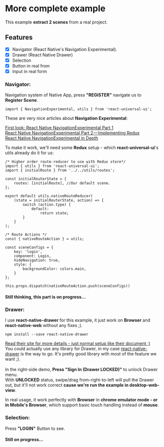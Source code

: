 [navigator-part1]: https://medium.com/react-native-training/first-look-react-native-navigator-experimental-9a7cf39a615b#.3s4gvjk2j
[navigator-part2]: https://medium.com/react-native-training/react-native-navigator-experimental-part-2-implementing-redux-c6acbf66eca1#.v1dg6zpse
[navigator-in-depth]: https://medium.com/react-native-training/react-native-navigationexperimental-in-depth-6910b9b0b990#.tjgp6ckw9
[react-native-drawer]: https://github.com/root-two/react-native-drawer

# More complete example

This example **extract 2 scenes** from a real project.

## Features
- [x] Navigator (React Native's Navigation Experimental).
- [x] Drawer (React Native Drawer)
- [x] Selection
- [x] Button in real from
- [x] Input in real form

### Navigator: 
Navigation system of Native App, press **"REGISTER"** navigate us to **Register Scene**.

```flow js
import { NavigationExperimental, utils } from 'react-universal-ui';
```

These are very nice articles about **Navigation Experimental**:

[First look: React Native NavigationExperimental Part 1][navigator-part1]<br>
[React Native NavigationExperimental Part 2 — Implementing Redux][navigator-part2]<br>
[React Native NavigationExperimental in Depth][navigator-in-depth]

To make it work, we'll need some **Redux** setup - which **react-universal-ui**'s utils already do it for us:<br>

```flow js
/* Higher order route-reducer to use with Redux store*/
import { utils } from 'react-universal-ui';
import { initialRoute } from '../../utils/routes';

const initialRouterState = {
	routes: [initialRoute], //Our default scene.
};

export default utils.nativeRouteReducer(
	(state = initialRouterState, action) => {
		switch (action.type) {
			default:
				return state;
		}
	}
);
```

```flow js
/* Route Actions */
const { nativeRouteAction } = utils;
```

```flow js
const sceneConfigs = {
	key: 'login',
	component: Login,
	hideNavigation: true,
	style: {
		backgroundColor: colors.main,
	}
};

this.props.dispatch(nativeRouteAction.push(sceneConfigs))
```

#### Still thinking, this part is on progress...

### Drawer:
I use **react-native-drawer** for this example, it just work on **Browser** and **react-native-web** 
without any fixes ;).<br>

```
npm install --save react-native-drawer
```

[Read their site for more details - just normal setup like their document ;)][react-native-drawer]<br>
You could actually use any library for Drawer, in my case [react-native-drawer][react-native-drawer] is the way to go.
It's pretty good library with most of the feature we want ;).
<br><br>
In the right-side demo, **Press "Sign In (Drawer LOCKED)"** to unlock Drawer menu.<br>
With **UNLOCKED** status, swipe/drag from-right-to-left will pull the Drawer out, but it'll not work correct **cause we're run the example in desktop-web-view**.

In real usage, it work perfectly with **Browser** in **chrome emulator mode - or in Mobile's Browser**, which support basic touch handling instead of **mouse**.
<br>

### Selection:
Press **"LOGIN"** Button to see.<br>

#### Still on progress...